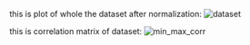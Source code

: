 this is plot of whole the dataset after normalization: ![dataset](https://github.com/user-attachments/assets/9a883786-c25d-42ac-bf35-72f991095d3f)

this is correlation matrix of dataset: ![min_max_corr](https://github.com/user-attachments/assets/e7e22d20-871b-4115-9f20-070c62c0561b)

